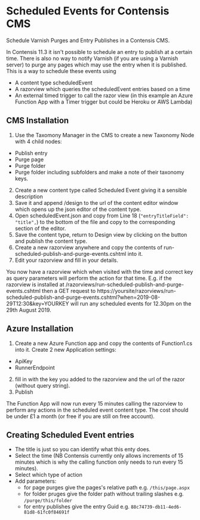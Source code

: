 Scheduled Events for Contensis CMS
====

Schedule Varnish Purges and Entry Publishes in a Contensis CMS.

In Contensis 11.3 it isn't possible to schedule an entry to publish at a certain time.
There is also no way to notify Varnish (if you are using a Varnish server) to purge any pages which may use the entry when it is published. This is a way to schedule these events using
* A content type scheduledEvent
* A razorview which queries the scheduledEvent entries based on a time
* An external timed trigger to call the razor view (in this example an Azure Function App with a Timer trigger but could be Heroku or AWS Lambda)

CMS Installation
---

1. Use the Taxomony Manager in the CMS to create a new Taxonomy Node with 4 child nodes:
  * Publish entry
  * Purge page
  * Purge folder
  * Purge folder including subfolders
and make a note of their taxonomy keys.
2. Create a new content type called Scheduled Event giving it a sensible description
3. Save it and append /design to the url of the content editor window which opens up the json editor of the content type.
4. Open scheduledEvent.json and copy from Line 18 (`"entryTitleField": "title",`) to the bottom of the file and copy to the corresponding section of the editor.
5. Save the content type, return to Design view by clicking on the button and publish the content type.
6. Create a new razorview anywhere and copy the contents of run-scheduled-publish-and-purge-events.cshtml into it.
7. Edit your razorview and fill in your details.

You now have a razorview which when visited with the time and correct key as query parameters will perform the action for that time. E.g. if the razorview is installed at /razorviews/run-scheduled-publish-and-purge-events.cshtml then a GET request to https://yoursite/razorviews/run-scheduled-publish-and-purge-events.cshtml?when=2019-08-29T12:30&key=YOURKEY will run any scheduled events for 12.30pm on the 29th August 2019.

Azure Installation
---

1. Create a new Azure Function app and copy the contents of Function1.cs into it. Create 2 new Application settings:
* ApiKey
* RunnerEndpoint
2. fill in with the key you added to the razorview and the url of the razor (without query string).
3. Publish

The Function App will now run every 15 minutes calling the razorview to perform any actions in the scheduled event content type. The cost should be under £1 a month (or free if you are still on free account).

Creating Scheduled Event entries
---

* The title is just so you can identify what this enty does.
* Select the time (NB Contensis currently only allows increments of 15 minutes which is why the calling function only needs to run every 15 minutes).
* Select which type of action
* Add parameters:
  * for page purges give the pages's relative path e.g. `/this/page.aspx`
  * for folder pruges give the folder path without trailing slashes e.g. `/purge/this/folder`
  * for entry publishes give the entry Guid e.g. `88c74739-db11-4ed6-81d8-61fc0f84691f`
